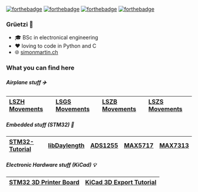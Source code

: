 [![forthebadge](https://forthebadge.com/images/badges/powered-by-electricity.svg)](https://forthebadge.com) [![forthebadge](https://forthebadge.com/images/badges/made-with-c.svg)](https://forthebadge.com) [![forthebadge](https://forthebadge.com/images/badges/made-with-python.svg)](https://forthebadge.com) [![forthebadge](https://forthebadge.com/images/badges/uses-git.svg)](https://forthebadge.com)

### Grüetzi 👋

- 🎓 BSc in electronical engineering
- ❤️ loving to code in Python and C
- 🌐 [simonmartin.ch](https://simonmartin.ch)



### What you can find here

##### Airplane stuff ✈️

| [LSZH Movements](https://github.com/mnemocron/LSZHMovements) | [LSGS Movements](https://github.com/mnemocron/LSGSMovements) | [LSZB Movements](https://github.com/mnemocron/LSZBMovements) | [LSZS Movements](https://github.com/mnemocron/LSZSMovements) |
|:---|:---|:---|:---|

##### Embedded stuff (STM32) 👾

| [STM32-Tutorial](https://github.com/mnemocron/STM32-Tutorial) | [libDaylength](https://github.com/mnemocron/libDaylength) | [ADS1255](https://github.com/eta-systems/ADS1255) | [MAX5717](https://github.com/eta-systems/MAX5717) | [MAX7313](https://github.com/eta-systems/MAX7313) |
|:---|:---|:---|:---|:---|

##### Electronic Hardware stuff (KiCad) 💡

| [STM32 3D Printer Board](https://github.com/mnemocron/FHNW-Pro4E-FS19T8-3DPrinterBoard-STM32) | [KiCad 3D Export Tutorial](https://github.com/mnemocron/KiCad3DExportTutorial) |
|:---|:---|

<!--
**mnemocron/mnemocron** is a ✨ _special_ ✨ repository because its `README.md` (this file) appears on your GitHub profile.

Here are some ideas to get you started:

- 🔭 I’m currently working on ...
- 🌱 I’m currently learning ...
- 👯 I’m looking to collaborate on ...
- 🤔 I’m looking for help with ...
- 💬 Ask me about ...
- 📫 How to reach me: ...
- 😄 Pronouns: ...
- ⚡ Fun fact: ...
-->
